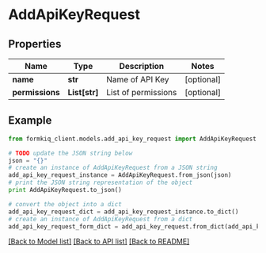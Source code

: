 # AddApiKeyRequest


## Properties

Name | Type | Description | Notes
------------ | ------------- | ------------- | -------------
**name** | **str** | Name of API Key | [optional] 
**permissions** | **List[str]** | List of permissions | [optional] 

## Example

```python
from formkiq_client.models.add_api_key_request import AddApiKeyRequest

# TODO update the JSON string below
json = "{}"
# create an instance of AddApiKeyRequest from a JSON string
add_api_key_request_instance = AddApiKeyRequest.from_json(json)
# print the JSON string representation of the object
print AddApiKeyRequest.to_json()

# convert the object into a dict
add_api_key_request_dict = add_api_key_request_instance.to_dict()
# create an instance of AddApiKeyRequest from a dict
add_api_key_request_form_dict = add_api_key_request.from_dict(add_api_key_request_dict)
```
[[Back to Model list]](../README.md#documentation-for-models) [[Back to API list]](../README.md#documentation-for-api-endpoints) [[Back to README]](../README.md)


